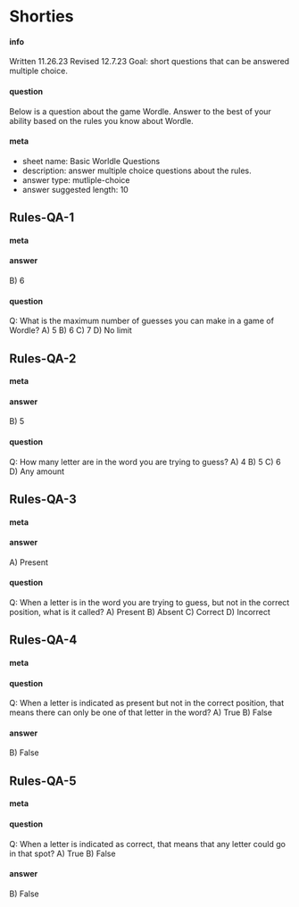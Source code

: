 # Shorties

#### info
Written 11.26.23
Revised 12.7.23
Goal: short questions that can be answered multiple choice.

#### question
Below is a question about the game Wordle. Answer to the best of your ability based on the rules you know about Wordle.
<EVAL-ENDCHAR>

#### meta
- sheet name: Basic Worldle Questions
- description: answer multiple choice questions about the rules.
- answer type: mutliple-choice
- answer suggested length: 10

## Rules-QA-1
#### meta
#### answer
B) 6<EVAL-ENDCHAR>
#### question
Q: What is the maximum number of guesses you can make in a game of Wordle?
A) 5
B) 6
C) 7
D) No limit
<EVAL-ENDCHAR1>

## Rules-QA-2
#### meta
#### answer
B) 5<EVAL-ENDCHAR>
#### question
Q: How many letter are in the word you are trying to guess?
A) 4
B) 5
C) 6
D) Any amount
<EVAL-ENDCHAR>

## Rules-QA-3
#### meta
#### answer
A) Present<EVAL-ENDCHAR>

#### question
Q: When a letter is in the word you are trying to guess, but not in the correct position, what is it called?
A) Present
B) Absent
C) Correct
D) Incorrect

## Rules-QA-4
#### meta
#### question
Q: When a letter is indicated as present but not in the correct position, that means there can only be one of that letter in the word? 
A) True
B) False
#### answer
B) False<EVAL-ENDCHAR>

## Rules-QA-5
#### meta
#### question
Q: When a letter is indicated as correct, that means that any letter could go in that spot?
A) True
B) False
#### answer
B) False<EVAL-ENDCHAR>